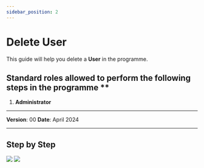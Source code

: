 ```yaml
---
sidebar_position: 2
---
```


# Delete User

This guide will help you delete a **User** in the programme.

## Standard roles allowed to perform the following steps in the programme **

1.	**Administrator**

------------

**Version**: 00
**Date**: April 2024

------------
## **Step by Step**

![](/img/2.Users/UsersDelete1.png)
![](/img/2.Users/UsersDelete2.png)
